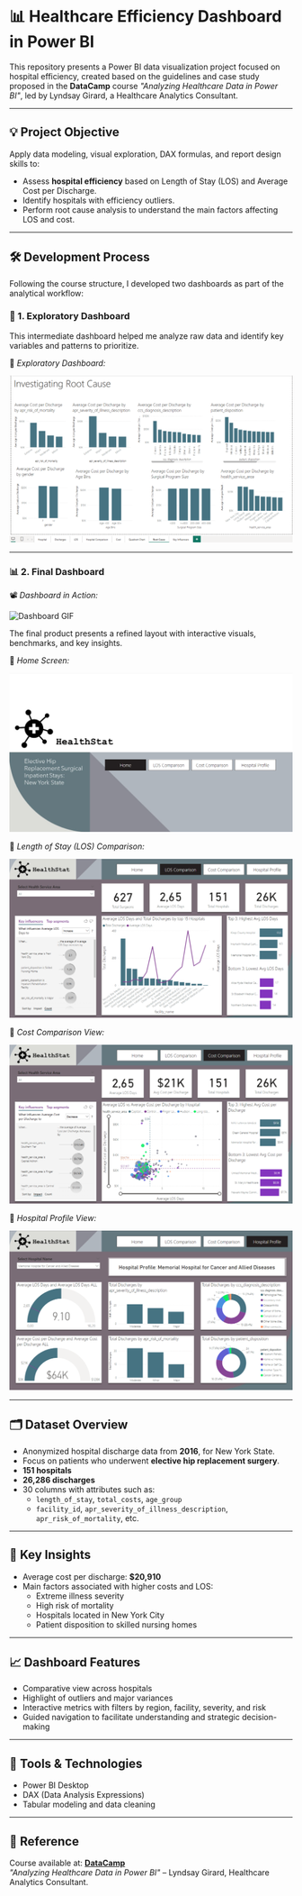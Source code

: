 # 📊 Healthcare Efficiency Dashboard in Power BI

This repository presents a Power BI data visualization project focused on hospital efficiency, created based on the guidelines and case study proposed in the **DataCamp** course *"Analyzing Healthcare Data in Power BI"*, led by Lyndsay Girard, a Healthcare Analytics Consultant.

---

## 💡 Project Objective

Apply data modeling, visual exploration, DAX formulas, and report design skills to:

- Assess **hospital efficiency** based on Length of Stay (LOS) and Average Cost per Discharge.  
- Identify hospitals with efficiency outliers.  
- Perform root cause analysis to understand the main factors affecting LOS and cost.

---

## 🛠️ Development Process

Following the course structure, I developed two dashboards as part of the analytical workflow:

### 🧪 1. Exploratory Dashboard

This intermediate dashboard helped me analyze raw data and identify key variables and patterns to prioritize.

📸 *Exploratory Dashboard:*

![Exploratory Dashboard](./exploratory_dashboard.png)

---

### 📊 2. Final Dashboard

📽️ *Dashboard in Action:*

![Dashboard GIF](./videoHealthStatDashboard.gif)


The final product presents a refined layout with interactive visuals, benchmarks, and key insights.

📸 *Home Screen:*

![Final Dashboard - Home](./final_dashboard_home.png)

📸 *Length of Stay (LOS) Comparison:*

![Final Dashboard - LOS](./final_dashboard_los.png)

📸 *Cost Comparison View:*

![Final Dashboard - Cost](./final_dashboard_cost.png)

📸 *Hospital Profile View:*

![Final Dashboard - Profile](./final_dashboard_profile.png)

---

## 🗂️ Dataset Overview

- Anonymized hospital discharge data from **2016**, for New York State.  
- Focus on patients who underwent **elective hip replacement surgery**.  
- **151 hospitals**  
- **26,286 discharges**  
- 30 columns with attributes such as:
  - `length_of_stay`, `total_costs`, `age_group`  
  - `facility_id`, `apr_severity_of_illness_description`, `apr_risk_of_mortality`, etc.

---

## 🧠 Key Insights

- Average cost per discharge: **$20,910**
- Main factors associated with higher costs and LOS:
  - Extreme illness severity
  - High risk of mortality
  - Hospitals located in New York City
  - Patient disposition to skilled nursing homes

---

## 📈 Dashboard Features

- Comparative view across hospitals  
- Highlight of outliers and major variances  
- Interactive metrics with filters by region, facility, severity, and risk  
- Guided navigation to facilitate understanding and strategic decision-making

---

## 🔧 Tools & Technologies

- Power BI Desktop  
- DAX (Data Analysis Expressions)  
- Tabular modeling and data cleaning

---

## 📎 Reference

Course available at: **[DataCamp]([https://www.datacamp.com/](https://app.datacamp.com/learn/courses/case-study-analyzing-healthcare-data-in-power-bi))**  
*"Analyzing Healthcare Data in Power BI"* – Lyndsay Girard, Healthcare Analytics Consultant.
